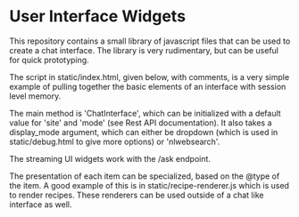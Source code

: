 # User Interface Widgets

This repository contains a small library of javascript files that can be used to create a chat interface. The library is very rudimentary, but can be useful for quick prototyping.

The script in static/index.html, given below, with comments, is a very simple example of pulling together the basic elements of an interface with session level memory.

The main method is 'ChatInterface', which can be initialized with a default value for 'site' and 'mode' (see Rest API documentation). It also takes a display_mode argument, which can either be dropdown (which is used in static/debug.html to give more options) or 'nlwebsearch'.

<script>
    document.addEventListener('DOMContentLoaded', () => {
         const searchInput = document.getElementById('ai-search-input');
         // we assume there is a search input box with that id
         const searchButton = document.getElementById('ai-search-button');
         // we assume there is a search button with that id
         var chatContainer = document.getElementById('chat-container');
         // the div where the results will be presented

         searchButton.addEventListener('click', handleSearch);
         searchInput.addEventListener('keypress', (e) => {
              if (e.key === 'Enter') {
                   handleSearch();
              }
         });

         var chat_interface = null;

         function findChatInterface() {
          if (chat_interface) {
              return chat_interface;
          }
          chat_interface = new ChatInterface('', display_mode='nlwebsearch', generate_mode='list');
          return chat_interface;
         }

         function handleSearch() {
              const query = searchInput.value.trim();
              chatContainer.style.display = 'block';
              chat_interface = findChatInterface();
              searchInput.value = '';

              // sendMessage triggers the next chat turn
              chat_interface.sendMessage(query);

         }
    });
</script>

The streaming UI widgets work with the /ask endpoint.

The presentation of each item can be specialized, based on the @type of the item. A good example of this is in static/recipe-renderer.js which is used to render recipes. These renderers can be used outside of a chat like interface as well.
